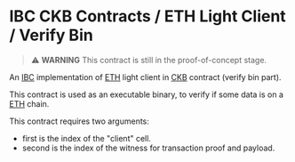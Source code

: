 # IBC CKB Contracts / ETH Light Client / Verify Bin

> :warning: **WARNING** This contract is still in the proof-of-concept stage.

An [IBC] implementation of [ETH] light client in [CKB] contract (verify bin
part).

This contract is used as an executable binary, to verify if some data is on
a [ETH] chain.

This contract requires two arguments:
- first is the index of the "client" cell.
- second is the index of the witness for transaction proof and payload.

[IBC]: https://github.com/cosmos/ibc
[ETH]: https://ethereum.org
[CKB]: https://github.com/nervosnetwork/ckb

